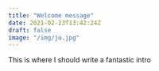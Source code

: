 ```yaml
---
title: "Welcome message"
date: 2021-02-23T13:42:24Z
draft: false
image: "/img/jo.jpg" 
---
```


<!-- <span class="four-words">DESIGN . EMBROIDERY . SEWING . CRAFTS</span> -->

<span class="intro-handwritten">This is where I should write a fantastic intro</span>